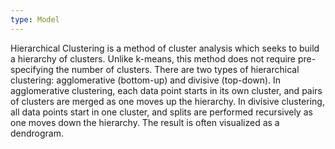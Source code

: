 ```yaml
---
type: Model
---
```


Hierarchical Clustering is a method of cluster analysis which seeks to build a hierarchy of clusters. Unlike k-means, this method does not require pre-specifying the number of clusters. There are two types of hierarchical clustering: agglomerative (bottom-up) and divisive (top-down). In agglomerative clustering, each data point starts in its own cluster, and pairs of clusters are merged as one moves up the hierarchy. In divisive clustering, all data points start in one cluster, and splits are performed recursively as one moves down the hierarchy. The result is often visualized as a dendrogram.